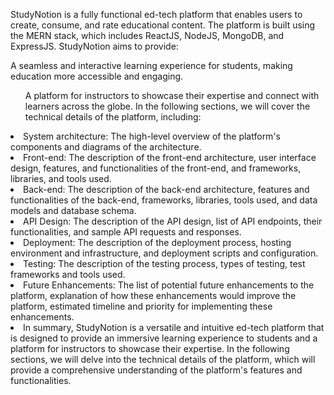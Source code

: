 <p>StudyNotion is a fully functional ed-tech platform that enables users to create, consume, and rate educational content. The platform is built using the MERN stack, which includes ReactJS, NodeJS, MongoDB, and ExpressJS. StudyNotion aims to provide:</p>

<p>A seamless and interactive learning experience for students, making education more accessible and engaging.</p>
<ul><p>A platform for instructors to showcase their expertise and connect with learners across the globe. In the following sections, we will cover the technical details of the platform, including:</p></ul>
<li>System architecture: The high-level overview of the platform's components and diagrams of the architecture.</li>
<li>Front-end: The description of the front-end architecture, user interface design, features, and functionalities of the front-end, and frameworks, libraries, and tools used.</li>
<li>Back-end: The description of the back-end architecture, features and functionalities of the back-end, frameworks, libraries, tools used, and data models and database schema.</li>
<li>API Design: The description of the API design, list of API endpoints, their functionalities, and sample API requests and responses.</li>
<li>Deployment: The description of the deployment process, hosting environment and infrastructure, and deployment scripts and configuration.</li>
<li>Testing: The description of the testing process, types of testing, test frameworks and tools used.</li>
<li>Future Enhancements: The list of potential future enhancements to the platform, explanation of how these enhancements would improve the platform, estimated timeline and priority for implementing these enhancements.</li>
<li>In summary, StudyNotion is a versatile and intuitive ed-tech platform that is designed to provide an immersive learning experience to students and a platform for instructors to showcase their expertise. In the following sections, we will delve into the technical details of the platform, which will provide a comprehensive understanding of the platform's features and functionalities.</li>

